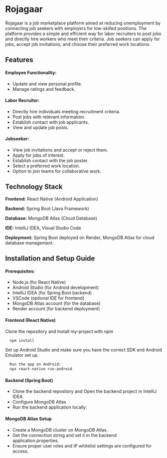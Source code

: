 
# Rojagaar

Rojagaar is a job marketplace platform aimed at reducing unemployment by connecting job seekers with employers for low-skilled positions. The platform provides a simple and efficient way for labor recruiters to post jobs and directly hire workers who meet their criteria. Job seekers can apply for jobs, accept job invitations, and choose their preferred work locations.

## Features

#### Employee Functionality:
- Update and view personal profile.
- Manage ratings and feedback.
#### Labor Recruiter:
- Directly hire individuals meeting recruitment criteria.
- Post jobs with relevant information.
- Establish contact with job applicants.
- View and update job posts.
#### Jobseeker:
- View job invitations and accept or reject them.
- Apply for jobs of interest.
- Establish contact with the job poster.
- Select a preferred work location.
- Option to join teams for collaborative work.


## Technology Stack

**Frontend:** React Native (Android Application)

**Backend:** Spring Boot (Java Framework)

**Database:** MongoDB Atlas (Cloud Database)

**IDE:** IntelliJ IDEA, Visual Studio Code

**Deployment:** Spring Boot deployed on Render, MongoDB Atlas for cloud database management.




## Installation and Setup Guide

#### Prerequisites:
- Node.js (for React Native)
- Android Studio (for Android development)
- IntelliJ IDEA (for Spring Boot backend)
- VSCode (optional IDE for frontend)
- MongoDB Atlas account (for the database)
- Render account (for backend deployment)

#### Frontend (React Native)
Clone the repository and Install my-project with npm

```bash
  npm install
```
Set up Android Studio and make sure you have the correct SDK and Android Emulator set up.
```bash
  Run the app on Android:
  npx react-native run-android
```

#### Backend (Spring Boot)
- Clone the backend repository and Open the backend project in IntelliJ IDEA.
- Configure MongoDB Atlas
- Run the backend application locally:

#### MongoDB Atlas Setup
- Create a MongoDB cluster on MongoDB Atlas.
- Get the connection string and set it in the backend application.properties.
- Ensure proper user roles and IP whitelist settings are configured for access.